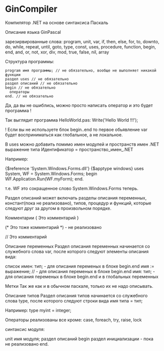 # GinCompiler
Компилятор .NET на основе синтаксиса Паскаль

Описание языка GinPascal

зарезирвированные слова:
program, unit, var, if, then, else, for, to, downto, do, while, repeat, until, goto, type, const, uses, procedure, function, begin, end, and, or, not, xor, div, mod, true, false, nil, array


Структура программы: 

    program имя программы; // не обязательно, вообще не выполняет никакой функции
    раздел uses // не обязательно
    раздел описаний // не обязательно
    begin // не обязательно
      операторы
    end. // не обязательно

 Да, да вы не ошиблись, можно просто написать оператор и это будет программа !

Так выглядит программа HelloWorld.pas:
Write('Hello World !!!');

! Если вы не используете блок begin..end то первое обьявление var будет восприниматься как глобальное, а не локальное.

В uses можно добавить помимо имен модулей и пространств имен .NET выражение типа
  Идентификатор = пространство_имен_.NET

Например:

{$reference 'System.Windows.Forms.dll'}
{$apptype windows}
uses 
  System,
  WF = System.Windows.Forms;
begin
  WF.Application.Run(WF.myForm);
end.

т.е. WF это сокращенное слово System.Windows.Forms теперь.

Раздел описаний может включать разделы описания переменных, констант(пока не реализовано), типов, процедур и функций, которые следуют друг за другом в произвольном порядке.

Комментарии
{ Это
комментарий }

(* Это
тоже комментарий *)  - не реализовано

// Это комментарий

Описание переменных
Раздел описания переменных начинается со служебного слова var, после которого следуют элементы описания вида:

список имен: тип; - для описания переменых в блоке begin.end 
имя := выражение;  // - для описания переменых в блоке begin.end
имя: тип; - для описания переменых в блоке begin.end и в глобальных переменных


Метки
Так же как и в обычном паскале, только их не надо описывать.

Описание типов
Раздел описания типов начинается со служебного слова type, после которого следуют строки вида
имя типа = тип; 

Например:
type
  myint = integer;

Операторы
 реализованы все кроме: case, foreach, try, raise, lock

синтаксис модуля:

unit имя модуля;
раздел описаний 
begin
  раздел инициализации - пока не реализовано
end. 
